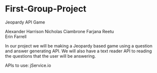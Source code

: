# First-Group-Project

Jeopardy API Game

Alexander Harrison
Nicholas Ciambrone 
Farjana Reetu  
Erin Farrell 

In our project we will be making a Jeopardy based game using a question and answer generating API. We will also have a text reader API to reading the questions that the user will be answering.

APIs to use: jService.io
